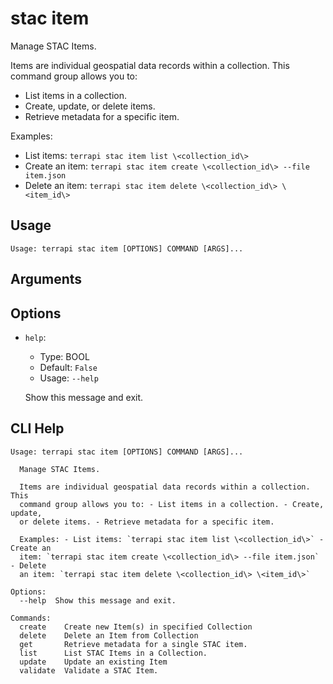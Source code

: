 
# stac item

Manage STAC Items.

Items are individual geospatial data records within a collection. This command group allows you to:
- List items in a collection.
- Create, update, or delete items.
- Retrieve metadata for a specific item.

Examples:
- List items: `terrapi stac item list \<collection_id\>`
- Create an item: `terrapi stac item create \<collection_id\> --file item.json`
- Delete an item: `terrapi stac item delete \<collection_id\> \<item_id\>`


## Usage

```
Usage: terrapi stac item [OPTIONS] COMMAND [ARGS]...
```

## Arguments


## Options

* `help`:
    * Type: BOOL
    * Default: `False`
    * Usage: `--help`

    Show this message and exit.



## CLI Help

```
Usage: terrapi stac item [OPTIONS] COMMAND [ARGS]...

  Manage STAC Items.

  Items are individual geospatial data records within a collection. This
  command group allows you to: - List items in a collection. - Create, update,
  or delete items. - Retrieve metadata for a specific item.

  Examples: - List items: `terrapi stac item list \<collection_id\>` - Create an
  item: `terrapi stac item create \<collection_id\> --file item.json` - Delete
  an item: `terrapi stac item delete \<collection_id\> \<item_id\>`

Options:
  --help  Show this message and exit.

Commands:
  create    Create new Item(s) in specified Collection
  delete    Delete an Item from Collection
  get       Retrieve metadata for a single STAC item.
  list      List STAC Items in a Collection.
  update    Update an existing Item
  validate  Validate a STAC Item.
```

